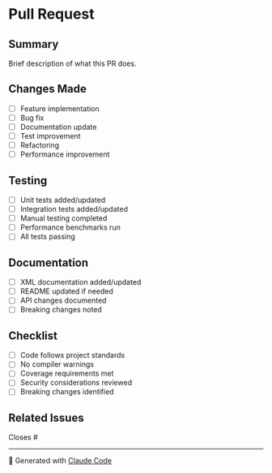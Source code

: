# Pull Request

## Summary
Brief description of what this PR does.

## Changes Made
- [ ] Feature implementation
- [ ] Bug fix
- [ ] Documentation update
- [ ] Test improvement
- [ ] Refactoring
- [ ] Performance improvement

## Testing
- [ ] Unit tests added/updated
- [ ] Integration tests added/updated
- [ ] Manual testing completed
- [ ] Performance benchmarks run
- [ ] All tests passing

## Documentation
- [ ] XML documentation added/updated
- [ ] README updated if needed
- [ ] API changes documented
- [ ] Breaking changes noted

## Checklist
- [ ] Code follows project standards
- [ ] No compiler warnings
- [ ] Coverage requirements met
- [ ] Security considerations reviewed
- [ ] Breaking changes identified

## Related Issues
Closes #

---

🤖 Generated with [Claude Code](https://claude.ai/code)